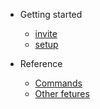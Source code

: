 - Getting started
  - [invite](start/invite "Invite")
  - [setup](start/setup "Setup")

- Reference
  - [Commands](ref/commands "Commands reference")
  - [Other fetures](ref/other "Other fetures")
